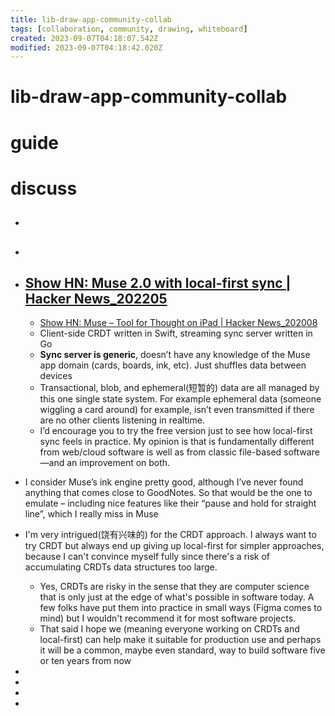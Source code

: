 ```yaml
---
title: lib-draw-app-community-collab
tags: [collaboration, community, drawing, whiteboard]
created: 2023-09-07T04:18:07.542Z
modified: 2023-09-07T04:18:42.020Z
---
```


# lib-draw-app-community-collab

# guide

# discuss
- ## 

- ## 

- ## [Show HN: Muse 2.0 with local-first sync | Hacker News_202205](https://news.ycombinator.com/item?id=31494498)
  - [Show HN: Muse – Tool for Thought on iPad | Hacker News_202008](https://news.ycombinator.com/item?id=24294397)
  - Client-side CRDT written in Swift, streaming sync server written in Go
  - **Sync server is generic**, doesn’t have any knowledge of the Muse app domain (cards, boards, ink, etc). Just shuffles data between devices
  - Transactional, blob, and ephemeral(短暂的) data are all managed by this one single state system. For example ephemeral data (someone wiggling a card around) for example, isn’t even transmitted if there are no other clients listening in realtime.
  - I’d encourage you to try the free version just to see how local-first sync feels in practice. My opinion is that is fundamentally different from web/cloud software is well as from classic file-based software—and an improvement on both. 

- I consider Muse’s ink engine pretty good, although I’ve never found anything that comes close to GoodNotes. So that would be the one to emulate – including nice features like their “pause and hold for straight line”, which I really miss in Muse

- I'm very intrigued(饶有兴味的) for the CRDT approach. I always want to try CRDT but always end up giving up local-first for simpler approaches, because I can't convince myself fully since there's a risk of accumulating CRDTs data structures too large.
  - Yes, CRDTs are risky in the sense that they are computer science that is only just at the edge of what's possible in software today. A few folks have put them into practice in small ways (Figma comes to mind) but I wouldn't recommend it for most software projects.
  - That said I hope we (meaning everyone working on CRDTs and local-first) can help make it suitable for production use and perhaps it will be a common, maybe even standard, way to build software five or ten years from now

- 
- 
- 
- 
